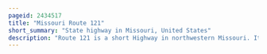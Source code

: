 ```yaml
---
pageid: 2434517
title: "Missouri Route 121"
short_summary: "State highway in Missouri, United States"
description: "Route 121 is a short Highway in northwestern Missouri. It begins at U. S. Route 69 starts South of Cameron where it goes east. The Road crosses a County Route and crosses two Streams. The Route ends at the Entrance of Wallace State Park where the Road is eventually converted into Route Hh after the Intersection. The Route was opened around 1936 serving as the Connector between us 69 and the State Park. The Road Cost $ 18,000 to build in 1935, and it allowed federal Construction to begin at the Park."
---
```

